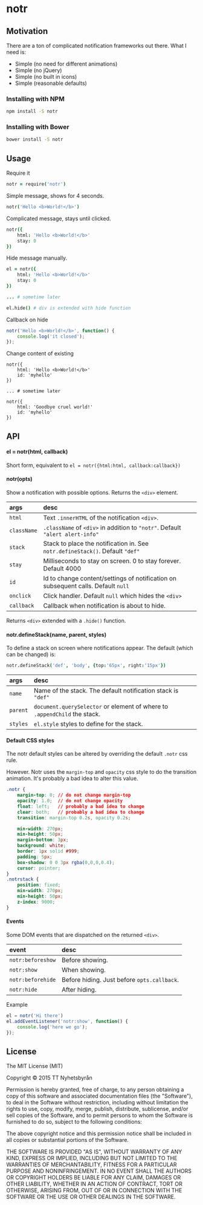 notr
====

## Motivation

There are a ton of complicated notification frameworks out there. What I need is:

* Simple (no need for different animations)
* Simple (no jQuery)
* Simple (no built in icons)
* Simple (reasonable defaults)

### Installing with NPM

```bash
npm install -S notr
```

### Installing with Bower

```bash
bower install -S notr
```

## Usage

Require it

```coffee
notr = require('notr')
```

Simple message, shows for 4 seconds.

```coffee
notr('Hello <b>World!</b>')
```

Complicated message, stays until clicked.

```coffee
notr({
    html: 'Hello <b>World!</b>'
    stay: 0
})
```

Hide message manually.

```coffee
el = notr({
    html: 'Hello <b>World!</b>'
    stay: 0
})

... # sometime later

el.hide() # div is extended with hide function
```

Callback on hide

```javascript
notr('Hello <b>World!</b>', function() {
    console.log('it closed');
});
```

Change content of existing

```
notr({
    html: 'Hello <b>World!</b>'
    id: 'myhello'
})

... # sometime later

notr({
    html: 'Goodbye cruel world!'
    id: 'myhello'
})
```

## API

#### el = notr(html, callback)

Short form, equivalent to `el = notr({html:html, callback:callback})`

#### notr(opts)

Show a notification with possible options. Returns the `<div>` element.

args        | desc
:---------- | :-----------------
`html`      | Text `.innerHTML` of the notification `<div>`.
`className` | `.className` of `<div>` in addition to `"notr"`. Default `"alert alert-info"`
`stack`     | Stack to place the notification in. See `notr.defineStack()`. Default `"def"`
`stay`      | Milliseconds to stay on screen. 0 to stay forever. Default 4000
`id`        | Id to change content/settings of notification on subsequent calls. Default `null`
`onclick`   | Click handler. Default `null` which hides the `<div>`
`callback`  | Callback when notification is about to hide.

Returns `<div>` extended with a `.hide()` function.

#### notr.defineStack(name, parent, styles)

To define a stack on screen where notifications appear. The default
(which can be changed) is:

```coffee
notr.defineStack('def', 'body', {top:'65px', right:'15px'})
```

args        | desc
:---------- | :-----------------
`name`      | Name of the stack. The default notification stack is `"def"`
`parent`    | `document.querySelector` or element of where to `.appendChild` the stack.
`styles`    | `el.style` styles to define for the stack.

#### Default CSS styles

The notr default styles can be altered by overriding the default `.notr` css rule.

However. Notr uses the `margin-top` and `opacity` css style to do the
transition animation. It's probably a bad idea to alter this value.

```css
.notr {
    margin-top: 0; // do not change margin-top
    opacity: 1.0;  // do not change opacity
    float: left;   // probably a bad idea to change
    clear: both;   // probably a bad idea to change
    transition: margin-top 0.2s, opacity 0.2s;

    min-width: 270px;
    min-height: 50px;
    margin-bottom: 3px;
    background: white;
    border: 1px solid #999;
    padding: 5px;
    box-shadow: 0 0 3px rgba(0,0,0,0.4);
    cursor: pointer;
}
.notrstack {
    position: fixed;
    min-width: 270px;
    min-height: 50px;
    z-index: 9000;
}
```

#### Events

Some DOM events that are dispatched on the returned `<div>`.

event             | desc
:---------------- | :-----------------
`notr:beforeshow` | Before showing.
`notr:show`       | When showing.
`notr:beforehide` | Before hiding. Just before `opts.callback`.
`notr:hide`       | After hiding.

Example

```javascript
el = notr('Hi there')
el.addEventListener('notr:show', function() {
    console.log('here we go');
});
```

License
-------

The MIT License (MIT)

Copyright © 2015 TT Nyhetsbyrån

Permission is hereby granted, free of charge, to any person obtaining
a copy of this software and associated documentation files (the
"Software"), to deal in the Software without restriction, including
without limitation the rights to use, copy, modify, merge, publish,
distribute, sublicense, and/or sell copies of the Software, and to
permit persons to whom the Software is furnished to do so, subject to
the following conditions:

The above copyright notice and this permission notice shall be
included in all copies or substantial portions of the Software.

THE SOFTWARE IS PROVIDED "AS IS", WITHOUT WARRANTY OF ANY KIND,
EXPRESS OR IMPLIED, INCLUDING BUT NOT LIMITED TO THE WARRANTIES OF
MERCHANTABILITY, FITNESS FOR A PARTICULAR PURPOSE AND
NONINFRINGEMENT. IN NO EVENT SHALL THE AUTHORS OR COPYRIGHT HOLDERS BE
LIABLE FOR ANY CLAIM, DAMAGES OR OTHER LIABILITY, WHETHER IN AN ACTION
OF CONTRACT, TORT OR OTHERWISE, ARISING FROM, OUT OF OR IN CONNECTION
WITH THE SOFTWARE OR THE USE OR OTHER DEALINGS IN THE SOFTWARE.
